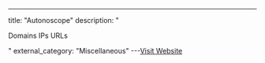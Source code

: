 ---
title: "Autonoscope"
description: "

Domains
IPs
URLs

"
external_category: "Miscellaneous"
---[Visit Website](https://sn0int.readthedocs.io/en/latest/autonoscope.html)

